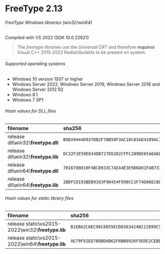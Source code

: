 FreeType 2.13
=========================
###### FreeType Windows libraries (win32/win64)
Compiled with VS 2022 (SDK 10.0.22621)
> The *freetype* libraries use the *Universal CRT* and therefore **_requires_** Visual C++ 2015-2022 Redistributable to be present on system.
###### Supported operating systems
- Windows 10 version 1507 or higher
- Windows Server 2022, Windows Server 2019, Windows Server 2016 and Windows Server 2012 R2
- Windows 8.1
- Windows 7 SP1
###### Hash values for DLL files
| filename | sha256 |
| :-- | :-- |
| release dll\\win32\\**freetype.dll** | `B9EA9444D937DB2F70B50F3AC16C83AD4189AC103B2E2FFFF324295DB4C492BC` |
| release dll\\win32\\**freetype.lib** | `DC32F2E59E834DB727ED202CFFC209DE65A6A6D3C082B420FE33D8409429FDB3` |
| release dll\\win64\\**freetype.dll** | `7016700010F4BCB933C7AEA4E3E9D6D01FAB737F491A37F240ADFEB96411F5BE` |
| release dll\\win64\\**freetype.lib** | `2BDFCD193BEB9103F90454F990CC1F74D86ECBE1955037ADAD682D0F9012248A` |
###### Hash values for static library files
| filename | sha256 |
| :-- | :-- |
| release static\\vs2015-2022\\win32\\**freetype.lib** | `B1EB62C6EC98C8855ECD0303424B212899C5A48A885AFF5DF699895C410ACC1E` |
| release static\\vs2015-2022\\win64\\**freetype.lib** | `AE79F92ED70DBDAB62F6BB0926F5EDE2CEBEF114530F226F00C8E7DC8F55AE3E` |
